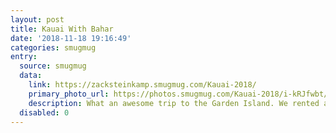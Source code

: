 ```yaml
---
layout: post
title: Kauai With Bahar
date: '2018-11-18 19:16:49'
categories: smugmug
entry:
  source: smugmug
  data:
    link: https://zacksteinkamp.smugmug.com/Kauai-2018/
    primary_photo_url: https://photos.smugmug.com/Kauai-2018/i-kRJfwbt/0/226a73c4/Th/IMG_8122-Th.jpg
    description: What an awesome trip to the Garden Island. We rented an awesome house on an awesome beach and did awesome things all week!
  disabled: 0
---
```

